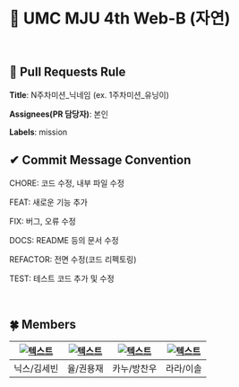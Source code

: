 # 💚 UMC MJU 4th Web-B (자연)
<br>

## 🌱 Pull Requests Rule 
**Title**: N주차미션_닉네임 (ex. 1주차미션_유닝이)

**Assignees(PR 담당자)**: 본인

**Labels**: mission


## ✔ Commit Message Convention
CHORE: 코드 수정, 내부 파일 수정

FEAT: 새로운 기능 추가

FIX: 버그, 오류 수정

DOCS: README 등의 문서 수정

REFACTOR: 전면 수정(코드 리펙토링)

TEST: 테스트 코드 추가 및 수정

<br>

## 🍀 Members
| [![텍스트](https://avatars.githubusercontent.com/u/94587782?v=4)](https://github.com/IDsebin) | [![텍스트](https://avatars.githubusercontent.com/u/94598346?v=4)](https://github.com/yongjae) | [![텍스트](https://avatars.githubusercontent.com/u/102508014?v=4)](https://github.com/KanuBang) | [![텍스트](https://avatars.githubusercontent.com/u/81205358?v=4)](https://github.com/sol0503) |
|:---:|:---:|:---:|:---:|
| 닉스/김세빈 | 율/권용재 | 카누/방찬우 | 라라/이솔 |
